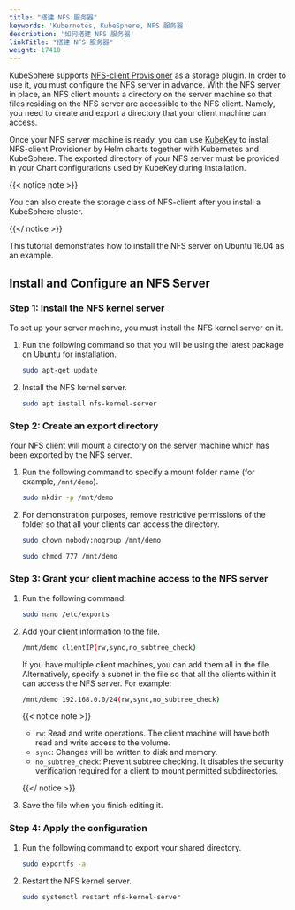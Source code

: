 ```yaml
---
title: "搭建 NFS 服务器"
keywords: 'Kubernetes, KubeSphere, NFS 服务器'
description: '如何搭建 NFS 服务器'
linkTitle: "搭建 NFS 服务器"
weight: 17410
---
```


KubeSphere supports [NFS-client Provisioner](https://github.com/kubernetes-incubator/external-storage/tree/master/nfs-client) as a storage plugin. In order to use it, you must configure the NFS server in advance. With the NFS server in place, an NFS client mounts a directory on the server machine so that files residing on the NFS server are accessible to the NFS client. Namely, you need to create and export a directory that your client machine can access.

Once your NFS server machine is ready, you can use [KubeKey](../../../installing-on-linux/introduction/kubekey/) to install NFS-client Provisioner by Helm charts together with Kubernetes and KubeSphere. The exported directory of your NFS server must be provided in your Chart configurations used by KubeKey during installation.

{{< notice note >}}

You can also create the storage class of NFS-client after you install a KubeSphere cluster.

{{</ notice >}} 

This tutorial demonstrates how to install the NFS server on Ubuntu 16.04 as an example.

## Install and Configure an NFS Server

### Step 1: Install the NFS kernel server

To set up your server machine, you must install the NFS kernel server on it.

1. Run the following command so that you will be using the latest package on Ubuntu for installation.

   ```bash
   sudo apt-get update
   ```

2. Install the NFS kernel server.

   ```bash
   sudo apt install nfs-kernel-server
   ```

### Step 2: Create an export directory

Your NFS client will mount a directory on the server machine which has been exported by the NFS server.

1. Run the following command to specify a mount folder name (for example, `/mnt/demo`).

   ```bash
   sudo mkdir -p /mnt/demo
   ```

2. For demonstration purposes, remove restrictive permissions of the folder so that all your clients can access the directory.

   ```bash
   sudo chown nobody:nogroup /mnt/demo
   ```

   ```bash
   sudo chmod 777 /mnt/demo
   ```

### Step 3: Grant your client machine access to the NFS server

1. Run the following command:

   ```bash
   sudo nano /etc/exports
   ```

2. Add your client information to the file.

   ```bash
   /mnt/demo clientIP(rw,sync,no_subtree_check)
   ```

   If you have multiple client machines, you can add them all in the file. Alternatively, specify a subnet in the file so that all the clients within it can access the NFS server. For example:

   ```bash
   /mnt/demo 192.168.0.0/24(rw,sync,no_subtree_check)
   ```

   {{< notice note >}}

   - `rw`: Read and write operations. The client machine will have both read and write access to the volume.
   - `sync`: Changes will be written to disk and memory.
   - `no_subtree_check`: Prevent subtree checking. It disables the security verification required for a client to mount permitted subdirectories.

   {{</ notice >}}

3. Save the file when you finish editing it.

### Step 4: Apply the configuration

1. Run the following command to export your shared directory.

   ```bash
   sudo exportfs -a
   ```

2. Restart the NFS kernel server.

   ```bash
   sudo systemctl restart nfs-kernel-server
   ```
